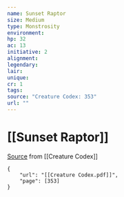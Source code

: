 ```yaml
---
name: Sunset Raptor
size: Medium
type: Monstrosity
environment: 
hp: 32
ac: 13
initiative: 2
alignment: 
legendary: 
lair: 
unique: 
cr: 1
tags: 
source: "Creature Codex: 353"
url: ""
---
```

# [[Sunset Raptor]]

[Source](zotero://open-pdf/library/items/NTNKJRHG?page=353) from [[Creature Codex]]

```pdf
{
	"url": "[[Creature Codex.pdf]]",
	"page": [353]
}
```

